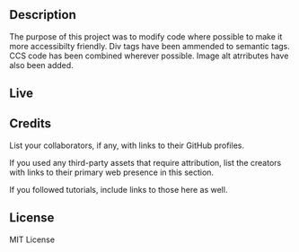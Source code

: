 # <Your-Project-Title>

## Description

The purpose of this project was to modify code where possible to make it more accessibilty friendly. Div tags have been ammended to semantic tags. CCS code has been combined wherever possible. Image alt atrributes have also been added.

## Live



## Credits

List your collaborators, if any, with links to their GitHub profiles.

If you used any third-party assets that require attribution, list the creators with links to their primary web presence in this section.

If you followed tutorials, include links to those here as well.

## License

MIT License